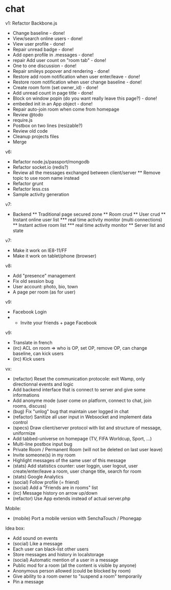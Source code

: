 chat
====

v1: Refactor Backbone.js
* Change baseline - done!
* View/search online users - done!
* View user profile - done!
* Repair unread badge - done!
* Add open profile in .messages - done!
* repair Add user count on "room tab" - done!
* One to one discussion - done!
* Repair smileys popover and rendering - done!
* Restore add room notification when user enter/leave - done!
* Restore room notification when user change baseline - done!
* Create room form (set owner_id) - done!
* Add unread count in page title - done!
* Block on window popin (do you want really leave this page?) - done!
* embeded init in an App object - done!
* Repair auto-join room when come from homepage
* Review @todo
* require.js
* Postbox on two lines (resizable?)
* Review old code
* Cleanup projects files
* Merge

v6:
* Refactor node.js/passport/mongodb
* Refactor socket.io (redis?)
* Review all the messages exchanged between client/server
** Remove topic to use room name instead
* Refactor grunt
* Refactor less.css
* Sample activity generation

v7:
* Backend
** Traditional page secured zone
** Room crud
** User crud
** Instant online user list
*** real time activity monitor (multi connections)
** Instant active room list
*** real time activity monitor
** Server list and state

v7:
* Make it work on IE8-11/FF
* Make it work on tablet/phone (browser)

v8:
* Add "presence" management
* Fix old session bug
* User account: photo, bio, town
* A page per room (as for user)

v9:
* Facebook Login
* + Invite your friends + page Facebook

v9:
* Translate in french
* (irc) ACL on room => who is OP, set OP, remove OP, can change baseline, can kick users
* (irc) Kick users

vx:
* (refactor) Reset the communication protocole: exit Wamp, only directionnal events and logic
* Add backend interface that is connect to server and give some informations
* Add anonyme mode (user come on platform, connect to chat, join rooms, discuss)
* (bug) Fix "unlog" bug that maintain user logged in chat
* (refactor) Sanitize all user input in Websocket and implement data control
* (specs) Draw client/server protocol with list and structure of message, uniformize
* Add tabbed-universe on homepage (TV, FIFA Worldcup, Sport, ...)
* Multi-line postbox input bug
* Private Room / Permanent Room (will not be deleted on last user leave)
* Invite someone(s) in my room
* Highlight messages of the same user of this message
* (stats) Add statistics counter: user loggin, user logout, user create/enter/leave a room, user change title, search for room
* (stats) Google Analytics
* (social) Follow profile (= friend)
* (social) Add a "Friends are in rooms" list
* (irc) Message history on arrow up/down
* (refactor) Use App extends instead of actual server.php

Mobile:
* (mobile) Port a mobile version with SenchaTouch / Phonegap

Idea box:
* Add sound on events
* (social) Like a message
* Each user can black-list other users
* Store messages and history in localstorage
* (social) Automatic mention of a user in a message
* Public mod for a room (all the content is visible by anyone)
* Anonymous person allowed (could be blocked by room)
* Give ability to a room owner to "suspend a room" temporarily
* Pin a message